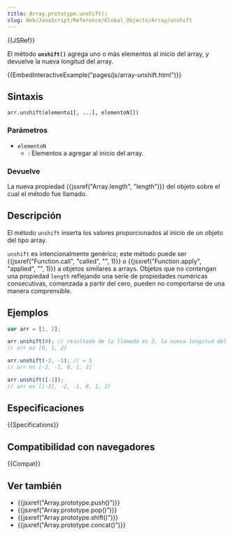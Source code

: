 ```yaml
---
title: Array.prototype.unshift()
slug: Web/JavaScript/Reference/Global_Objects/Array/unshift
---
```


{{JSRef}}

El método **`unshift()`** agrega uno o más elementos al inicio del array, y devuelve la nueva longitud del array.

{{EmbedInteractiveExample("pages/js/array-unshift.html")}}

## Sintaxis

```
arr.unshift(elemento1[, ...[, elementoN]])
```

### Parámetros

- `elementoN`
  - : Elementos a agregar al inicio del array.

### Devuelve

La nueva propiedad {{jsxref("Array.length", "length")}} del objeto sobre el cual el método fue llamado.

## Descripción

El método `unshift` inserta los valores proporcionados al inicio de un objeto del tipo array.

`unshift` es intencionalmente genérico; este método puede ser {{jsxref("Function.call", "called", "", 1)}} o {{jsxref("Function.apply", "applied", "", 1)}} a objetos similares a arrays. Objetos que no contengan una propiedad `length` reflejando una serie de propiedades numéricas consecutivas, comenzada a partir del cero, pueden no comportarse de una manera comprensible.

## Ejemplos

```js
var arr = [1, 2];

arr.unshift(0); // resultado de la llamada es 3, la nueva longitud del array
// arr es [0, 1, 2]

arr.unshift(-2, -1); // = 5
// arr es [-2, -1, 0, 1, 2]

arr.unshift([-3]);
// arr es [[-3], -2, -1, 0, 1, 2]
```

## Especificaciones

{{Specifications}}

## Compatibilidad con navegadores

{{Compat}}

## Ver también

- {{jsxref("Array.prototype.push()")}}
- {{jsxref("Array.prototype.pop()")}}
- {{jsxref("Array.prototype.shift()")}}
- {{jsxref("Array.prototype.concat()")}}
